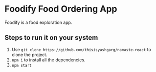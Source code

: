 # Foodify Food Ordering App

Foodify is a food exploration app.

## Steps to run it on your system

1. Use `git clone https://github.com/thisisyashgarg/namaste-react` to clone the project.
2. `npm i` to install all the dependencies.
3. `npm start`


